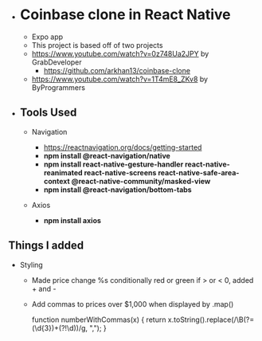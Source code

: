 -   # Coinbase clone in React Native

    -   Expo app
    -   This project is based off of two projects
    -   https://www.youtube.com/watch?v=0z748Ua2JPY by GrabDeveloper
        -   https://github.com/arkhan13/coinbase-clone
    -   https://www.youtube.com/watch?v=1T4mE8_ZKv8 by ByProgrammers

-   ## Tools Used

    -   Navigation

        -   https://reactnavigation.org/docs/getting-started
        -   **npm install @react-navigation/native**
        -   **npm install react-native-gesture-handler react-native-reanimated react-native-screens react-native-safe-area-context @react-native-community/masked-view**
        -   **npm install @react-navigation/bottom-tabs**

    -   Axios
        -   **npm install axios**

## Things I added

-   Styling

    -   Made price change %s conditionally red or green if > or < 0, added + and -
    -   Add commas to prices over $1,000 when displayed by .map()

        function numberWithCommas(x) {
        return x.toString().replace(/\B(?=(\d{3})+(?!\d))/g, ",");
        }
